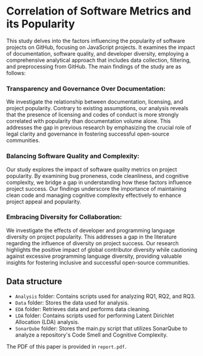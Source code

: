 # Correlation of Software Metrics and its Popularity

This study delves into the factors influencing the popularity of software projects on GitHub, focusing on JavaScript projects. It examines the impact of documentation, software quality, and developer diversity, employing a comprehensive analytical approach that includes data collection, filtering, and preprocessing from GitHub. The main findings of the study are as follows:

### Transparency and Governance Over Documentation:
We investigate the relationship between documentation, licensing, and project popularity. Contrary to existing assumptions, our analysis reveals that the presence of licensing and codes of conduct is more strongly correlated with popularity than documentation volume alone. This addresses the gap in previous research by emphasizing the crucial role of legal clarity and governance in fostering successful open-source communities.

### Balancing Software Quality and Complexity:
Our study explores the impact of software quality metrics on project popularity. By examining bug proneness, code cleanliness, and cognitive complexity, we bridge a gap in understanding how these factors influence project success. Our findings underscore the importance of maintaining clean code and managing cognitive complexity effectively to enhance project appeal and popularity.

### Embracing Diversity for Collaboration:
We investigate the effects of developer and programming language diversity on project popularity. This addresses a gap in the literature regarding the influence of diversity on project success. Our research highlights the positive impact of global contributor diversity while cautioning against excessive programming language diversity, providing valuable insights for fostering inclusive and successful open-source communities.

## Data structure
- `Analysis` folder: Contains scripts used for analyzing RQ1, RQ2, and RQ3.
- `Data` folder: Stores the data used for analysis.
- `EDA` folder: Retrieves data and performs data cleaning.
- `LDA` folder: Contains scripts used for performing Latent Dirichlet Allocation (LDA) analysis.
- `SonarQube` folder: Stores the main.py script that utilizes SonarQube to analyze a repository's Code Smell and Cognitive Complexity.

The PDF of this paper is provided in `report.pdf`.
